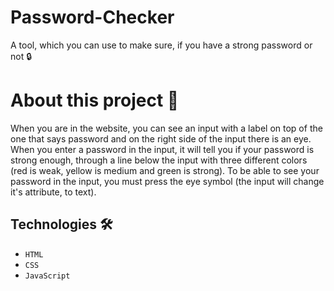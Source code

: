 # Password-Checker
A tool, which you can use to make sure, if you have a strong password or not 🔒

# About this project 🚀
When you are in the website, you can see an input with a label on top of the one that says password and on the right side of the input there is an eye. When you enter a password in the input, it will tell you if your password is strong enough, through a line below the input with three different colors (red is weak, yellow is medium and green is strong). To be able to see your password in the input, you must press the eye symbol (the input will change it's attribute, to text).
## Technologies 🛠️
* `HTML`
* `CSS`
* `JavaScript`

